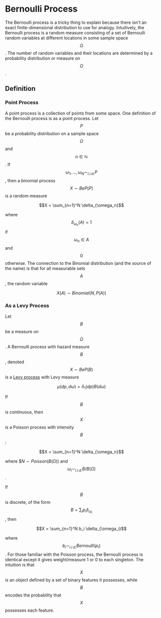 # Bernoulli Process

The Bernoulli process is a tricky thing to explain because there isn't an exact
finite-dimensional distribution to use for analogy. Intuitively, the Bernoulli
process is a random measure consisting of a set of Bernoulli random variables at different locations
in some sample space $$\Omega$$. The number of random variables and their locations
are determined by a probability distribution or measure on $$\Omega$$. 

## Definition

### Point Process

A point process is a collection of points from some space. One definition of the Bernoulli
process is as a point process. Let $$P$$ be a probability distribution on a sample space $$\Omega$$
and $$n \in \mathbb{N}$$. If $$\omega_1, ..., \omega_N \sim_{i.i.d.} P$$, then a binomial process 
$$X \sim BeP(P)$$ is a random measure

$$X = \sum_{n=1}^N \delta_{\omega_n}$$

where $$\delta_{\omega_n}(A) = 1$$ if $$\omega_n \in A$$ and $$0$$ otherwise. The connection to the Binomial
distribution (and the source of the name) is that for all measurable sets $$A$$, the random variable

$$X(A) \sim Binomial(N, P(A))$$

### As a Levy Process

Let $$B$$ be a measure on $$\Omega$$. A Bernoulli process with hazard measure $$B$$, denoted $$X \sim
BeP(B)$$ is a [Levy process](levy_process.md) with Levy measure

$$\mu(dp, d\omega) = \delta_1(dp) B(d\omega) $$

If $$B$$ is continuous, then $$X$$ is a Poisson process with intensity $$B$$:

$$X = \sum_{n=1}^N \delta_{\omega_n}$$

where $$N \sim Poisson(B(\Omega))$ and $$\omega_i \sim_{i.i.d.} B/B(\Omega)$$.

If $$B$$ is discrete, of the form $$B = \sum_i p_i \delta_{\omega_i}$$, then

$$X = \sum_{n=1}^N b_i \delta_{\omega_i}$$

where $$b_i \sim_{i.i.d.} Bernoulli(p_i)$$. For those familiar with the Poisson process,
the Bernoulli process is identical except it gives weight/measure 1 or 0 to each singleton.
The intuition is that $$X$$ is an object defined by a set of binary features it possesses,
while $$B$$ encodes the probability that $$X$$ possesses each feature.